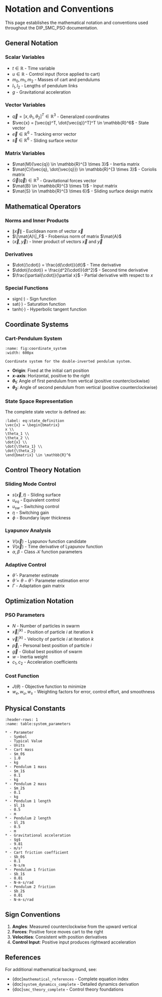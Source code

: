 # Notation and Conventions

This page establishes the mathematical notation and conventions used throughout the DIP_SMC_PSO documentation.

## General Notation

### Scalar Variables

- $t \in \mathbb{R}$ - Time variable
- $u \in \mathbb{R}$ - Control input (force applied to cart)
- $m_0, m_1, m_2$ - Masses of cart and pendulums
- $l_1, l_2$ - Lengths of pendulum links
- $g$ - Gravitational acceleration

### Vector Variables

- $\vec{q} = [x, \theta_1, \theta_2]^T \in \mathbb{R}^3$ - Generalized coordinates
- $\vec{x} = [\vec{q}^T, \dot{\vec{q}}^T]^T \in \mathbb{R}^6$ - State vector
- $\vec{e} \in \mathbb{R}^6$ - Tracking error vector
- $\vec{s} \in \mathbb{R}^6$ - Sliding surface vector

### Matrix Variables

- $\mat{M}(\vec{q}) \in \mathbb{R}^{3 \times 3}$ - Inertia matrix
- $\mat{C}(\vec{q}, \dot{\vec{q}}) \in \mathbb{R}^{3 \times 3}$ - Coriolis matrix
- $\vec{G}(\vec{q}) \in \mathbb{R}^3$ - Gravitational forces vector
- $\mat{B} \in \mathbb{R}^{3 \times 1}$ - Input matrix
- $\mat{S} \in \mathbb{R}^{3 \times 6}$ - Sliding surface design matrix

## Mathematical Operators

### Norms and Inner Products

- $\|\vec{x}\|$ - Euclidean norm of vector $\vec{x}$
- $\|\mat{A}\|_F$ - Frobenius norm of matrix $\mat{A}$
- $\langle \vec{x}, \vec{y} \rangle$ - Inner product of vectors $\vec{x}$ and $\vec{y}$

### Derivatives

- $\dot{(\cdot)} = \frac{d(\cdot)}{dt}$ - Time derivative
- $\ddot{(\cdot)} = \frac{d^2(\cdot)}{dt^2}$ - Second time derivative
- $\frac{\partial(\cdot)}{\partial x}$ - Partial derivative with respect to $x$

### Special Functions

- $\text{sign}(\cdot)$ - Sign function
- $\text{sat}(\cdot)$ - Saturation function
- $\text{tanh}(\cdot)$ - Hyperbolic tangent function

## Coordinate Systems

### Cart-Pendulum System

```{figure} ../visual/coordinate_system.png
:name: fig:coordinate_system
:width: 600px

Coordinate system for the double-inverted pendulum system.
```

- **Origin**: Fixed at the initial cart position
- **$x$-axis**: Horizontal, positive to the right
- **$\theta_1$**: Angle of first pendulum from vertical (positive counterclockwise)
- **$\theta_2$**: Angle of second pendulum from vertical (positive counterclockwise)

### State Space Representation

The complete state vector is defined as:

```{math}
:label: eq:state_definition
\vec{x} = \begin{bmatrix}
x \\
\theta_1 \\
\theta_2 \\
\dot{x} \\
\dot{\theta_1} \\
\dot{\theta_2}
\end{bmatrix} \in \mathbb{R}^6
```

## Control Theory Notation

### Sliding Mode Control

- $s(\vec{x}, t)$ - Sliding surface
- $u_{eq}$ - Equivalent control
- $u_{sw}$ - Switching control
- $\eta$ - Switching gain
- $\phi$ - Boundary layer thickness

### Lyapunov Analysis

- $V(\vec{x})$ - Lyapunov function candidate
- $\dot{V}(\vec{x})$ - Time derivative of Lyapunov function
- $\alpha, \beta$ - Class $\mathcal{K}$ function parameters

### Adaptive Control

- $\hat{\theta}$ - Parameter estimate
- $\tilde{\theta} = \theta - \hat{\theta}$ - Parameter estimation error
- $\Gamma$ - Adaptation gain matrix

## Optimization Notation

### PSO Parameters

- $N$ - Number of particles in swarm
- $\vec{x}_i^{(k)}$ - Position of particle $i$ at iteration $k$
- $\vec{v}_i^{(k)}$ - Velocity of particle $i$ at iteration $k$
- $\vec{p}_i$ - Personal best position of particle $i$
- $\vec{g}$ - Global best position of swarm
- $w$ - Inertia weight
- $c_1, c_2$ - Acceleration coefficients

### Cost Function

- $J(\theta)$ - Objective function to minimize
- $w_e, w_u, w_s$ - Weighting factors for error, control effort, and smoothness

## Physical Constants

```{list-table} System Parameters
:header-rows: 1
:name: table:system_parameters

* - Parameter
  - Symbol
  - Typical Value
  - Units
* - Cart mass
  - $m_0$
  - 1.0
  - kg
* - Pendulum 1 mass
  - $m_1$
  - 0.1
  - kg
* - Pendulum 2 mass
  - $m_2$
  - 0.1
  - kg
* - Pendulum 1 length
  - $l_1$
  - 0.5
  - m
* - Pendulum 2 length
  - $l_2$
  - 0.5
  - m
* - Gravitational acceleration
  - $g$
  - 9.81
  - m/s²
* - Cart friction coefficient
  - $b_0$
  - 0.1
  - N⋅s/m
* - Pendulum 1 friction
  - $b_1$
  - 0.01
  - N⋅m⋅s/rad
* - Pendulum 2 friction
  - $b_2$
  - 0.01
  - N⋅m⋅s/rad
```

## Sign Conventions

1. **Angles**: Measured counterclockwise from the upward vertical
2. **Forces**: Positive force moves cart to the right
3. **Velocities**: Consistent with position derivatives
4. **Control Input**: Positive input produces rightward acceleration

## References

For additional mathematical background, see:
- {doc}`mathematical_references` - Complete equation index
- {doc}`system_dynamics_complete` - Detailed dynamics derivation
- {doc}`smc_theory_complete` - Control theory foundations